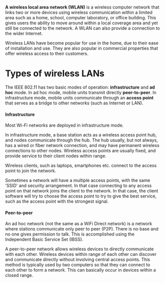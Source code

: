 __A wireless local area network (WLAN)__ is a wireless computer network that links two or more devices using wireless communication within a limited area such as a home, school, computer laboratory, or office building. This gives users the ability to move around within a local coverage area and yet still be connected to the network. A WLAN can also provide a connection to the wider Internet.

Wireless LANs have become popular for use in the home, due to their ease of installation and use. They are also popular in commercial properties that offer wireless access to their customers.

# Types of wireless LANs

The IEEE 802.11 has two basic modes of operation: __infrastructure__ and __ad hoc__ mode. In ad hoc mode, mobile units transmit directly __peer-to-peer__. In infrastructure mode, mobile units communicate through an __access point__ that serves as a bridge to other networks (such as Internet or LAN).

#### Infrastructure

Most Wi-Fi networks are deployed in infrastructure mode.

In infrastructure mode, a base station acts as a wireless access point hub, and nodes communicate through the hub. The hub usually, but not always, has a wired or fiber network connection, and may have permanent wireless connections to other nodes.
Wireless access points are usually fixed, and provide service to their client nodes within range. 

Wireless clients, such as laptops, smartphones etc. connect to the access point to join the network.

Sometimes a network will have a multiple access points, with the same 'SSID' and security arrangement. In that case connecting to any access point on that network joins the client to the network. In that case, the client software will try to choose the access point to try to give the best service, such as the access point with the strongest signal.

#### Peer-to-peer

An ad hoc network (not the same as a WiFi Direct network) is a network where stations communicate only peer to peer (P2P). There is no base and no one gives permission to talk. This is accomplished using the Independent Basic Service Set (IBSS).


A peer-to-peer network allows wireless devices to directly communicate with each other. Wireless devices within range of each other can discover and communicate directly without involving central access points. This method is typically used by two computers so that they can connect to each other to form a network. This can basically occur in devices within a closed range.



